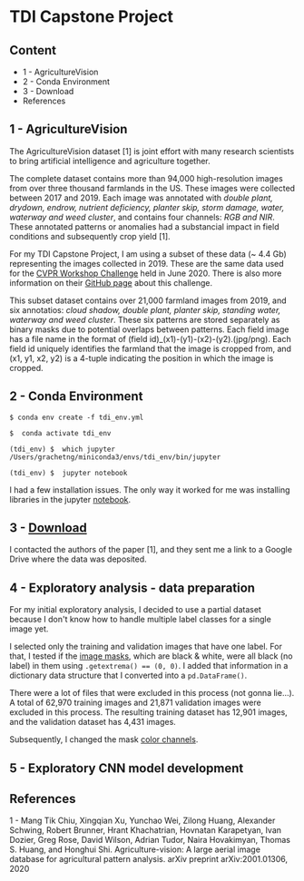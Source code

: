 # TDI Capstone Project

## Content

- 1 - AgricultureVision
- 2 - Conda Environment
- 3 - Download
- References


## 1 - AgricultureVision

The AgricultureVision dataset [1] is joint effort with many research scientists to bring artificial intelligence and agriculture together.

The complete dataset contains more than 94,000 high-resolution images from over three thousand farmlands in the US. These images were collected between 2017 and 2019. Each image was annotated with *double plant, drydown, endrow, nutrient deficiency, planter skip, storm damage, water, waterway and weed cluster*, and contains four channels: *RGB and NIR*. These annotated patterns or anomalies had a substancial impact in field conditions and subsequently crop yield [1].

For my TDI Capstone Project, I am using a subset of these data (~ 4.4 Gb) representing the images collected in 2019. These are the same data used for the [CVPR Workshop Challenge](https://www.agriculture-vision.com/) held in June 2020. There is also more information on their [GitHub page](https://github.com/SHI-Labs/Agriculture-Vision) about this challenge.

This subset dataset contains over 21,000 farmland images from 2019, and six annotatios: *cloud shadow, double plant, planter skip, standing water, waterway and weed cluster*. These six patterns are stored separately as binary masks due to potential overlaps between patterns. Each field image has a file name in the format of \(field id)_(x1)-(y1)-(x2)-(y2).(jpg/png). Each field id uniquely identifies the farmland that the image is cropped from, and (x1, y1, x2, y2) is a 4-tuple indicating the position in which the image is cropped.


## 2 - Conda Environment

```{bash}
$ conda env create -f tdi_env.yml

$  conda activate tdi_env

(tdi_env) $  which jupyter
/Users/grachetng/miniconda3/envs/tdi_env/bin/jupyter

(tdi_env) $  jupyter notebook
```

I had a few installation issues. The only way it worked for me was installing libraries in the jupyter [notebook](1_install_libraries.ipynb).


## 3 - [Download](0_download_data.ipynb)

I contacted the authors of the paper [1], and they sent me a link to a Google Drive where the data was deposited.

## 4 - Exploratory analysis - data preparation

For my initial exploratory analysis, I decided to use a partial dataset because I don't know how to handle multiple label classes for a single image yet.

I selected only the training and validation images that have one label. For that, I tested if the [image masks](./2_get_single_image_files.ipynb), which are black & white, were all black (no label) in them using `.getextrema() == (0, 0)`. I added that information in a dictionary data structure that I converted into a `pd.DataFrame()`.

There were a lot of files that were excluded in this process (not gonna lie...). A total of 62,970 training images and 21,871 validation images were excluded in this process. The resulting training dataset has 12,901 images, and the validation dataset has 4,431 images.

Subsequently, I changed the mask [color channels](./3_create_label_ccolor_channels.ipynb).


## 5 - Exploratory CNN model development



## References

1 - Mang Tik Chiu, Xingqian Xu, Yunchao Wei, Zilong Huang, Alexander Schwing, Robert Brunner,  Hrant Khachatrian, Hovnatan Karapetyan, Ivan Dozier, Greg Rose, David Wilson, Adrian Tudor, Naira Hovakimyan, Thomas S. Huang, and Honghui  Shi. Agriculture-vision: A large aerial image database for agricultural pattern analysis. arXiv preprint arXiv:2001.01306, 2020
